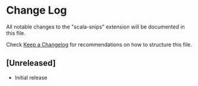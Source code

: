 # Change Log

All notable changes to the "scala-snips" extension will be documented in this file.

Check [Keep a Changelog](http://keepachangelog.com/) for recommendations on how to structure this file.

## [Unreleased]

- Initial release